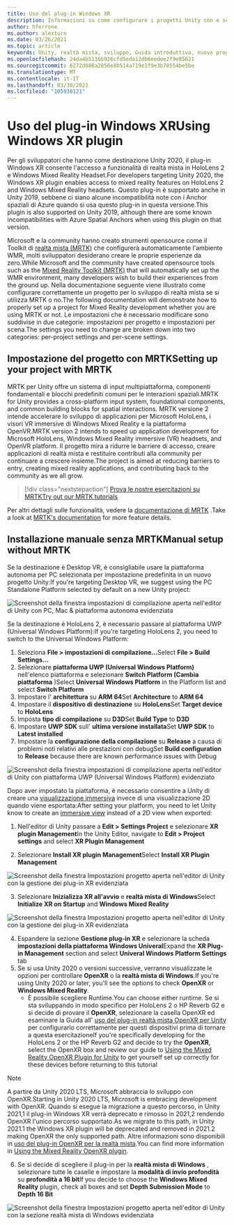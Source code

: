 ```yaml
---
title: Uso del plug-in Windows XR
description: Informazioni su come configurare i progetti Unity con e senza MRTK con il supporto di Windows XR.
author: hferrone
ms.author: alexturn
ms.date: 03/26/2021
ms.topic: article
keywords: Unity, realtà mista, sviluppo, Guida introduttiva, nuovo progetto, realtà mista di Windows, UWP, XR, prestazioni, legacy, MRTK, Windows
ms.openlocfilehash: 24da4b5116b926cfd5eda12db6eedee2f9e85621
ms.sourcegitcommit: 6272d086a2856e8b514a719e1f9e3b78554be5be
ms.translationtype: MT
ms.contentlocale: it-IT
ms.lasthandoff: 03/30/2021
ms.locfileid: "105938121"
---
```

# <a name="using-windows-xr-plugin"></a><span data-ttu-id="5dbea-104">Uso del plug-in Windows XR</span><span class="sxs-lookup"><span data-stu-id="5dbea-104">Using Windows XR plugin</span></span>

<span data-ttu-id="5dbea-105">Per gli sviluppatori che hanno come destinazione Unity 2020, il plug-in Windows XR consente l'accesso a funzionalità di realtà mista in HoloLens 2 e Windows Mixed Reality Headset.</span><span class="sxs-lookup"><span data-stu-id="5dbea-105">For developers targeting Unity 2020, the Windows XR plugin enables access to mixed reality features on HoloLens 2 and Windows Mixed Reality headsets.</span></span>  <span data-ttu-id="5dbea-106">Questo plug-in è supportato anche in Unity 2019, sebbene ci siano alcune incompatibilità note con i Anchor spaziali di Azure quando si usa questo plug-in in questa versione.</span><span class="sxs-lookup"><span data-stu-id="5dbea-106">This plugin is also supported on Unity 2019, although there are some known incompatibilities with Azure Spatial Anchors when using this plugin on that version.</span></span>

<span data-ttu-id="5dbea-107">Microsoft e la community hanno creato strumenti opensource come il Toolkit di [realtà mista (MRTK)](https://microsoft.github.io/MixedRealityToolkit-Unity/Documentation/Installation.html) che configurerà automaticamente l'ambiente WMR, molti sviluppatori desiderano creare le proprie esperienze da zero.</span><span class="sxs-lookup"><span data-stu-id="5dbea-107">While Microsoft and the community have created opensource tools such as the [Mixed Reality Toolkit (MRTK)](https://microsoft.github.io/MixedRealityToolkit-Unity/Documentation/Installation.html) that will automatically set up the WMR environment, many developers wish to build their experiences from the ground up.</span></span>  <span data-ttu-id="5dbea-108">Nella documentazione seguente viene illustrato come configurare correttamente un progetto per lo sviluppo di realtà mista se si utilizza MRTK o no.</span><span class="sxs-lookup"><span data-stu-id="5dbea-108">The following documentation will demonstrate how to properly set up a project for Mixed Reality development whether you are using MRTK or not.</span></span>  <span data-ttu-id="5dbea-109">Le impostazioni che è necessario modificare sono suddivise in due categorie: impostazioni per progetto e impostazioni per scena.</span><span class="sxs-lookup"><span data-stu-id="5dbea-109">The settings you need to change are broken down into two categories: per-project settings and per-scene settings.</span></span>

## <a name="setting-up-your-project-with-mrtk"></a><span data-ttu-id="5dbea-110">Impostazione del progetto con MRTK</span><span class="sxs-lookup"><span data-stu-id="5dbea-110">Setting up your project with MRTK</span></span>

<span data-ttu-id="5dbea-111">MRTK per Unity offre un sistema di input multipiattaforma, componenti fondamentali e blocchi predefiniti comuni per le interazioni spaziali.</span><span class="sxs-lookup"><span data-stu-id="5dbea-111">MRTK for Unity provides a cross-platform input system, foundational components, and common building blocks for spatial interactions.</span></span> <span data-ttu-id="5dbea-112">MRTK versione 2 intende accelerare lo sviluppo di applicazioni per Microsoft HoloLens, i visori VR immersive di Windows Mixed Reality e la piattaforma OpenVR.</span><span class="sxs-lookup"><span data-stu-id="5dbea-112">MRTK version 2 intends to speed up application development for Microsoft HoloLens, Windows Mixed Reality immersive (VR) headsets, and OpenVR platform.</span></span> <span data-ttu-id="5dbea-113">Il progetto mira a ridurre le barriere di accesso, creare applicazioni di realtà mista e restituire contributi alla community per continuare a crescere insieme.</span><span class="sxs-lookup"><span data-stu-id="5dbea-113">The project is aimed at reducing barriers to entry, creating mixed reality applications, and contributing back to the community as we all grow.</span></span>

> [!div class="nextstepaction"]
> [<span data-ttu-id="5dbea-114">Prova le nostre esercitazioni su MRTK</span><span class="sxs-lookup"><span data-stu-id="5dbea-114">Try out our MRTK tutorials</span></span>](tutorials/mr-learning-base-01.md)

<span data-ttu-id="5dbea-115">Per altri dettagli sulle funzionalità, vedere la [documentazione di MRTK](/windows/mixed-reality/mrtk-unity) .</span><span class="sxs-lookup"><span data-stu-id="5dbea-115">Take a look at [MRTK's documentation](/windows/mixed-reality/mrtk-unity) for more feature details.</span></span>

## <a name="manual-setup-without-mrtk"></a><span data-ttu-id="5dbea-116">Installazione manuale senza MRTK</span><span class="sxs-lookup"><span data-stu-id="5dbea-116">Manual setup without MRTK</span></span>

<span data-ttu-id="5dbea-117">Se la destinazione è Desktop VR, è consigliabile usare la piattaforma autonoma per PC selezionata per impostazione predefinita in un nuovo progetto Unity:</span><span class="sxs-lookup"><span data-stu-id="5dbea-117">If you're targeting Desktop VR, we suggest using the PC Standalone Platform selected by default on a new Unity project:</span></span>

![Screenshot della finestra impostazioni di compilazione aperta nell'editor di Unity con PC, Mac & piattaforma autonoma evidenziata](images/wmr-config-img-3.png)

<span data-ttu-id="5dbea-119">Se la destinazione è HoloLens 2, è necessario passare al piattaforma UWP (Universal Windows Platform):</span><span class="sxs-lookup"><span data-stu-id="5dbea-119">If you're targeting HoloLens 2, you need to switch to the Universal Windows Platform:</span></span>

1.  <span data-ttu-id="5dbea-120">Seleziona **File > impostazioni di compilazione...**</span><span class="sxs-lookup"><span data-stu-id="5dbea-120">Select **File > Build Settings...**</span></span>
2.  <span data-ttu-id="5dbea-121">Selezionare **piattaforma UWP (Universal Windows Platform)** nell'elenco piattaforma e selezionare **Switch Platform (Cambia piattaforma** )</span><span class="sxs-lookup"><span data-stu-id="5dbea-121">Select **Universal Windows Platform** in the Platform list and select **Switch Platform**</span></span>
3.  <span data-ttu-id="5dbea-122">Impostare l' **architettura** su **ARM 64**</span><span class="sxs-lookup"><span data-stu-id="5dbea-122">Set **Architecture** to **ARM 64**</span></span>
4.  <span data-ttu-id="5dbea-123">Impostare il **dispositivo di destinazione** su **HoloLens**</span><span class="sxs-lookup"><span data-stu-id="5dbea-123">Set **Target device** to **HoloLens**</span></span>
5.  <span data-ttu-id="5dbea-124">Imposta **tipo di compilazione** su **D3D**</span><span class="sxs-lookup"><span data-stu-id="5dbea-124">Set **Build Type** to **D3D**</span></span>
6.  <span data-ttu-id="5dbea-125">Impostare **UWP SDK** sull' **ultima versione installata**</span><span class="sxs-lookup"><span data-stu-id="5dbea-125">Set **UWP SDK** to **Latest installed**</span></span>
7.  <span data-ttu-id="5dbea-126">Impostare la **configurazione della compilazione** su **Release** a causa di problemi noti relativi alle prestazioni con debug</span><span class="sxs-lookup"><span data-stu-id="5dbea-126">Set **Build configuration** to **Release** because there are known performance issues with Debug</span></span>

![Screenshot della finestra impostazioni di compilazione aperta nell'editor di Unity con piattaforma UWP (Universal Windows Platform) evidenziato](images/wmr-config-img-4.png)

<span data-ttu-id="5dbea-128">Dopo aver impostato la piattaforma, è necessario consentire a Unity di creare una [visualizzazione immersiva](../../design/app-views.md) invece di una visualizzazione 2D quando viene esportata:</span><span class="sxs-lookup"><span data-stu-id="5dbea-128">After setting your platform, you need to let Unity know to create an [immersive view](../../design/app-views.md) instead of a 2D view when exported:</span></span>

1. <span data-ttu-id="5dbea-129">Nell'editor di Unity passare a **Edit > Settings Project** e selezionare **XR plugin Management**</span><span class="sxs-lookup"><span data-stu-id="5dbea-129">In the Unity Editor, navigate to **Edit > Project settings** and select **XR Plugin Management**</span></span>

2. <span data-ttu-id="5dbea-130">Selezionare **Install XR plugin Management**</span><span class="sxs-lookup"><span data-stu-id="5dbea-130">Select **Install XR Plugin Management**</span></span>

![Screenshot della finestra Impostazioni progetto aperta nell'editor di Unity con la gestione dei plug-in XR evidenziata](images/wmr-config-img-5.png)

3. <span data-ttu-id="5dbea-132">Selezionare **Inizializza XR all'avvio** e **realtà mista di Windows**</span><span class="sxs-lookup"><span data-stu-id="5dbea-132">Select **Initialize XR on Startup** and **Windows Mixed Reality**</span></span>

![Screenshot della finestra Impostazioni progetto aperta nell'editor di Unity con la gestione dei plug-in XR evidenziata](images/wmr-config-img-7.png)

4. <span data-ttu-id="5dbea-134">Espandere la sezione **Gestione plug-in XR** e selezionare la scheda **impostazioni della piattaforma Windows Univeral**</span><span class="sxs-lookup"><span data-stu-id="5dbea-134">Expand the **XR Plug-in Management** section and select **Univeral Windows Platform Settings** tab</span></span>
5. <span data-ttu-id="5dbea-135">Se si usa Unity 2020 o versioni successive, verranno visualizzate le opzioni per controllare **OpenXR** o la **realtà mista di Windows**.</span><span class="sxs-lookup"><span data-stu-id="5dbea-135">If you're using Unity 2020 or later, you'll see the options to check **OpenXR** or **Windows Mixed Reality**.</span></span> 
    * <span data-ttu-id="5dbea-136">È possibile scegliere Runtime.</span><span class="sxs-lookup"><span data-stu-id="5dbea-136">You can choose either runtime.</span></span>  <span data-ttu-id="5dbea-137">Se si sta sviluppando in modo specifico per HoloLens 2 o HP Reverb G2 e si decide di provare il **OpenXR**, selezionare la casella OpenXR ed esaminare la Guida all' [uso del plug-in realtà mista OpenXR per Unity](openxr-getting-started.md) per configurarlo correttamente per questi dispositivi prima di tornare a questa esercitazione</span><span class="sxs-lookup"><span data-stu-id="5dbea-137">If you're specifically developing for the HoloLens 2 or the HP Reverb G2 and decide to try the **OpenXR**, select the OpenXR box and review our guide to [Using the Mixed Reality OpenXR Plugin for Unity](openxr-getting-started.md) to get yourself set up correctly for these devices before returning to this tutorial</span></span>

> [!NOTE]
> <span data-ttu-id="5dbea-138">A partire da Unity 2020 LTS, Microsoft abbraccia lo sviluppo con OpenXR.</span><span class="sxs-lookup"><span data-stu-id="5dbea-138">Starting in Unity 2020 LTS, Microsoft is embracing development with OpenXR.</span></span>  <span data-ttu-id="5dbea-139">Quando si esegue la migrazione a questo percorso, in Unity 2021,1 il plug-in Windows XR verrà deprecato e rimosso in 2021,2 rendendo OpenXR l'unico percorso supportato.</span><span class="sxs-lookup"><span data-stu-id="5dbea-139">As we migrate to this path, in Unity 2021.1 the Windows XR plugin will be deprecated and removed in 2021.2 making OpenXR the only supported path.</span></span> <span data-ttu-id="5dbea-140">Altre informazioni sono disponibili in [uso del plug-in OpenXR per la realtà mista](openxr-getting-started.md).</span><span class="sxs-lookup"><span data-stu-id="5dbea-140">You can find more information in [Using the Mixed Reality OpenXR plugin](openxr-getting-started.md).</span></span>

6. <span data-ttu-id="5dbea-141">Se si decide di scegliere il plug-in per la **realtà mista di Windows** , selezionare tutte le caselle e impostare la **modalità di invio profondità** su **profondità a 16 bit**</span><span class="sxs-lookup"><span data-stu-id="5dbea-141">If you decide to choose the **Windows Mixed Reality** plugin, check all boxes and set **Depth Submission Mode** to **Depth 16 Bit**</span></span>

![Screenshot della finestra Impostazioni progetto aperta nell'editor di Unity con la sezione realtà mista di Windows evidenziata](images/wmr-config-img-8.png)
